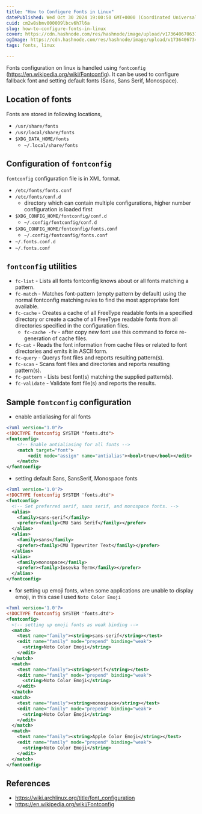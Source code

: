 ```yaml
---
title: "How to Configure Fonts in Linux"
datePublished: Wed Oct 30 2024 19:00:50 GMT+0000 (Coordinated Universal Time)
cuid: cm2w8sbmv000009lbcv6h7l6a
slug: how-to-configure-fonts-in-linux
cover: https://cdn.hashnode.com/res/hashnode/image/upload/v1736406706372/a0b21d26-e1f9-4bcc-8a96-502fefda705a.png
ogImage: https://cdn.hashnode.com/res/hashnode/image/upload/v1736406734871/b0629dcc-9a1a-446a-8c81-11a31255f797.png
tags: fonts, linux

---
```


Fonts configuration on linux is handled using `fontconfig` (<https://en.wikipedia.org/wiki/Fontconfig>). It can be used to configure fallback font and setting default fonts (Sans, Sans Serif, Monospace).

## Location of fonts

Fonts are stored in following locations,

- `/usr/share/fonts`
- `/usr/local/share/fonts`
- `$XDG_DATA_HOME/fonts`
    - `~/.local/share/fonts`

## Configuration of `fontconfig`

`fontconfig` configuration file is in XML format.

- `/etc/fonts/fonts.conf`
- `/etc/fonts/conf.d`
    - directory which can contain multiple configurations, higher number configuration is loaded first
- `$XDG_CONFIG_HOME/fontconfig/conf.d`
    - `~/.config/fontconfig/conf.d`
- `$XDG_CONFIG_HOME/fontconfig/fonts.conf`
    - `~/.config/fontconfig/fonts.conf`
- `~/.fonts.conf.d`
- `~/.fonts.conf`

## `fontconfig` utilities

- `fc-list` - Lists all fonts fontconfig knows about or all fonts matching a pattern.
- `fc-match` - Matches font-pattern (empty pattern by default) using the normal fontconfig matching rules to find the most appropriate font available.
- `fc-cache` - Creates a cache of all FreeType readable fonts in a specified directory or create a cache of all FreeType readable fonts from all directories specified in the configuration files.
    - `fc-cache -fv` - after copy new font use this command to force re-generation of cache files.
- `fc-cat` - Reads the font information from cache files or related to font directories and emits it in ASCII form.
- `fc-query` - Querys font files and reports resulting pattern(s).
- `fc-scan` - Scans font files and directories and reports resulting pattern(s).
- `fc-pattern` - Lists best font(s) matching the supplied pattern(s).
- `fc-validate` - Validate font file(s) and reports the results.

## Sample `fontconfig` configuration

- enable antialiasing for all fonts

```xml
<?xml version="1.0"?>
<!DOCTYPE fontconfig SYSTEM "fonts.dtd">
<fontconfig>
    <!-- Enable antialiasing for all fonts -->
    <match target="font">
        <edit mode="assign" name="antialias"><bool>true</bool></edit>
    </match>
</fontconfig>
```

- setting default Sans, SansSerif, Monospace fonts

```xml
<?xml version='1.0'?>
<!DOCTYPE fontconfig SYSTEM 'fonts.dtd'>
<fontconfig>
  <!-- Set preferred serif, sans serif, and monospace fonts. -->
  <alias>
    <family>sans-serif</family>
    <prefer><family>CMU Sans Serif</family></prefer>
  </alias>
  <alias>
    <family>sans</family>
    <prefer><family>CMU Typewriter Text</family></prefer>
  </alias>
  <alias>
    <family>monospace</family>
    <prefer><family>Iosevka Term</family></prefer>
  </alias>
</fontconfig>
```

- for setting up emoji fonts, when some applications are unable to display emoji,
  in this case I used `Noto Color Emoji`

```xml
<?xml version='1.0'?>
<!DOCTYPE fontconfig SYSTEM 'fonts.dtd'>
<fontconfig>
  <!-- setting up emoji fonts as weak binding -->
  <match>
    <test name="family"><string>sans-serif</string></test>
    <edit name="family" mode="prepend" binding="weak">
      <string>Noto Color Emoji</string>
    </edit>
  </match>
  <match>
    <test name="family"><string>serif</string></test>
    <edit name="family" mode="prepend" binding="weak">
      <string>Noto Color Emoji</string>
    </edit>
  </match>
  <match>
    <test name="family"><string>monospace</string></test>
    <edit name="family" mode="prepend" binding="weak">
      <string>Noto Color Emoji</string>
    </edit>
  </match>
  <match>
    <test name="family"><string>Apple Color Emoji</string></test>
    <edit name="family" mode="prepend" binding="weak">
      <string>Noto Color Emoji</string>
    </edit>
  </match>
</fontconfig>
```

## References

- <https://wiki.archlinux.org/title/font_configuration>
- <https://en.wikipedia.org/wiki/Fontconfig>